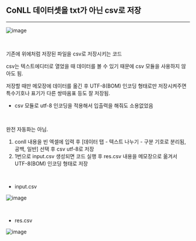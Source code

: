 ## CoNLL 데이터셋을 txt가 아닌 csv로 저장
---

![image](https://github.com/ind2x/SecureBERT_NER_CTI/assets/52172169/e3ca6dd3-86f4-4265-8ec6-df303ab53ba9)

<br>

기존에 위에처럼 저장된 파일을 csv로 저장시키는 코드

csv는 텍스트에디터로 열었을 때 데이터를 볼 수 있기 때문에 csv 모듈을 사용하지 않아도 됨.

저장할 때만 메모장에 데이터를 옮긴 후 UTF-8(BOM) 인코딩 형태로만 저장시켜주면 특수기호나 표기가 다른 쌍따옴표 등도 잘 저장됨.
+ csv 모듈로 utf-8 인코딩을 적용해서 입출력을 해줘도 소용없었음

<br>

완전 자동화는 아님.

1. conll 내용을 빈 엑셀에 입력 후 [데이터 탭 - 텍스트 나누기 - 구분 기호로 분리됨, 공백, 일반] 선택 후 csv utf-8로 저장
2. 1번으로 input.csv 생성되면 코드 실행 후 res.csv 내용을 메모장으로 옮겨서 UTF-8(BOM) 인코딩 형태로 저장  

<br>

+ input.csv
  
![image](https://github.com/ind2x/SecureBERT_NER_CTI/assets/52172169/c579a348-ad7e-43f6-b964-6673beec0df7)

<br>

+ res.csv

![image](https://github.com/ind2x/SecureBERT_NER_CTI/assets/52172169/349a81e8-240d-4562-979e-7e81c2ac45bf)
